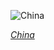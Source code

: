 
![China](https://www.gstatic.com/prettyearth/assets/full/1141.jpg)

*[China](https://www.google.com/maps/@37.056292,97.38947,16z/data=!3m1!1e3)*
